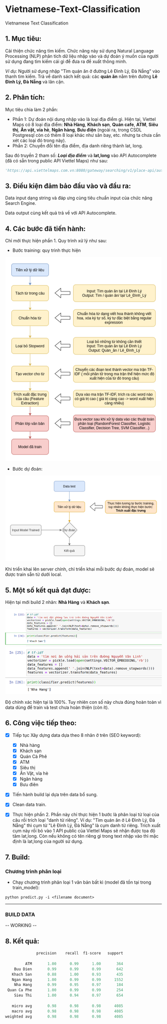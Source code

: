 # Vietnamese-Text-Classification
Vietnamese Text Classification

## 1. Mục tiêu:

 Cải thiện chức năng tìm kiếm. Chức năng này sử dụng Natural Language Processing (NLP) phân tích dữ liệu nhập vào và dự đoán ý muốn của người sử dụng đang tìm kiếm cái gì để đưa ra đề xuất thông minh.

  *Ví dụ*: Người sử dụng nhập "Tìm quán ăn ở đường Lê Đình Lý, Đà Nẵng" vào thanh tìm kiếm. Trả về  danh sách kết quả: các **quán ăn** nằm trên đường **Lê Đình Lý, Đà Nẵng** và lân cận.

## 2. Phân tích:

 Mục tiêu chia làm 2 phần:

  * Phần 1: Dự đoán nội dung nhập vào là loại địa điểm gì. Hiện tại, Viettel Maps có 8 loại địa điểm: **Nhà Hàng**, **Khách sạn**, **Quán cafe**, **ATM**, **Siêu thị**, **Ăn vặt, vỉa hè**, **Ngân hàng**, **Bưu điện** (ngoài ra, trong CSDL Postgresql còn có thêm 8 loại khác như sân bay, etc. nhưng ta chưa cần xét các loại đó trong này). 
  * Phần 2: Chuyển đổi tên địa điểm, địa danh riêng thành lat, long.

Sau đó truyền 2 tham số: ***Loại địa điểm*** và **lat,long** vào API Autocomplete (đã có sẵn trong public API Viettel Maps) như sau:

```python
'https://api.viettelmaps.com.vn:8080/gateway/searching/v1/place-api/autocomplete?input='+Loại địa điểm+'&center='+lat,long+'&access_token=YOUR_TOKEN_VALUE'
```

## 3. Điều kiện đảm bảo đầu vào và đầu ra:

Data input dạng string và đáp ưng cùng tiêu chuẩn input của chức năng Search Engine.

Data output cùng kết quả trả về với API Autocomplete.

## 4. Các bước đã tiến hành:

Chỉ mới thực hiện phần 1. Quy trình xử lý như sau:

* Bước training: quy trình thực hiện

![](image/1.png)

* Bước dự đoán:

![](image/2.png)

Khi triển khai lên server chính, chỉ triển khai mỗi bước dự đoán, model sẽ được train sẵn từ dưới local.

## 5. Một số kết quả đạt được:

Hiện tại mới build 2 nhãn: **Nhà Hàng** và **Khách sạn**.

![](image/3.png) ![](image/4.png)

Độ chính xác hiện tại là 100%. Tuy nhiên con số này chưa đúng hoàn toàn vì data dùng để train và test chưa hoàn thiện (còn ít).

  
## 6. Công việc tiếp theo:

- [x] Tiếp tục Xây dựng data dựa theo 8 nhãn ở trên (SEO keyword):
  - [x] Nhà hàng
  - [x] Khách sạn
  - [x] Quán Cà Phê
  - [x] ATM
  - [x] Siêu thị
  - [x] Ăn Vặt, vỉa hè
  - [x] Ngân hàng
  - [x] Bưu điên
- [x] Tiến hành build lại dựa trên data bổ sung.
- [x] Clean data train. 
- [x] Thực hiện phần 2. Phần này chỉ thực hiện 1 bước là phân loại từ loại của câu rồi trích loại "danh từ riêng". Ví dụ: "Tìm quán ăn ở Lê Đình Lý, Đà Nẵng" thì cụm từ "Lê Đình Lý, Đà Nẵng" là cụm danh từ riêng. Trích xuất cụm này rồi bỏ vào 1 API public của Viettel Maps sẽ nhận được tọa độ tâm lat,long. Còn nếu không có tên riêng gì trong text nhập vào thì mặc định là lat,long của người sử dụng.


## 7. Build:

### Chương trình phân loại 
- Chạy chương trình phân loại 1 văn bản bất kì (model đã tồn tại trong train_model): 
```
python predict.py -i <filename document>
```
------

### BUILD DATA

-- WORKING --

## 8. Kết quả:

```C
              precision    recall  f1-score   support

         ATM       1.00      0.99      1.00       364
    Buu Dien       0.99      0.99      0.99       642
   Khach San       0.88      1.00      0.93       435
   Ngan Hang       1.00      0.99      0.99      1552
    Nha Hang       0.99      0.95      0.97       184
 Quan Ca Phe       1.00      0.99      0.99       254
    Sieu Thi       1.00      0.94      0.97       654

   micro avg       0.98      0.98      0.98      4085
   macro avg       0.98      0.98      0.98      4085
weighted avg       0.98      0.98      0.98      4085
```